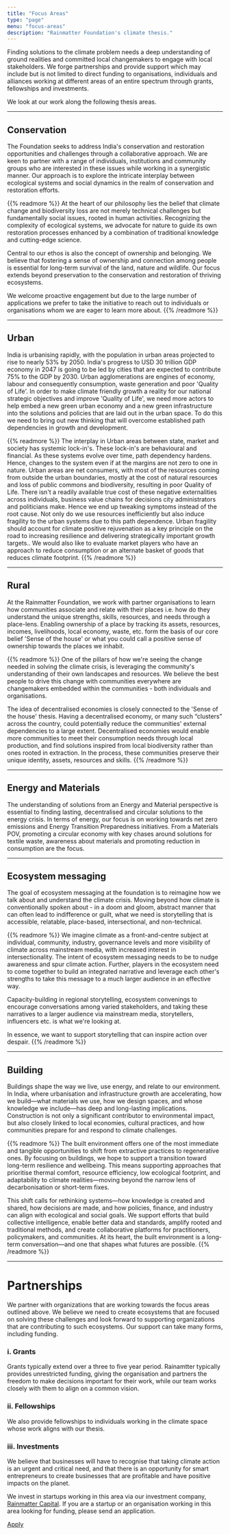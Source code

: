 ```yaml
---
title: "Focus Areas"
type: "page"
menu: "focus-areas"
description: "Rainmatter Foundation's climate thesis."
---
```



Finding solutions to the climate problem needs a deep understanding of ground realities and committed local changemakers to engage with local stakeholders. We forge partnerships and provide support which may include but is not limited to direct funding to organisations,  individuals and alliances working at different areas of an entire spectrum through grants, fellowships and investments.

We look at our work along the following thesis areas.

----------

## Conservation

The Foundation seeks to address India's conservation and restoration opportunities and challenges through a collaborative approach. We are keen to partner with a range of individuals, institutions and community groups who are interested in these issues while working in a synergistic manner. Our approach is to explore the intricate interplay between ecological systems and social dynamics in the realm of conservation and restoration efforts.

{{% readmore %}}
At the heart of our philosophy lies the belief that climate change and biodiversity loss are not merely technical challenges but fundamentally social issues, rooted in human activities. Recognizing the complexity of ecological systems, we advocate for nature to guide its own restoration processes enhanced by a combination of traditional knowledge and cutting-edge science.

Central to our ethos is also the concept of ownership and belonging. We believe that fostering a sense of ownership and connection among people is essential for long-term survival of the land, nature and wildlife. Our focus extends beyond preservation to the conservation and restoration of thriving ecosystems. 

We welcome proactive engagement but due to the large number of applications we prefer to take the initiative to reach out to individuals or organisations whom we are eager to learn more about.
{{% /readmore %}}

----------

## Urban

India is urbanising rapidly, with the population in urban areas projected to rise to nearly 53% by 2050. India's progress to USD 30 trillion GDP economy in 2047 is going to be led by cities that are expected to contribute 75% to the GDP by 2030. Urban agglomerations are engines of economy, labour and consequently consumption, waste generation and poor 'Quality of Life'. In order to make climate friendly growth a reality for our national strategic objectives and improve 'Quality of Life', we need more actors to help embed a new green urban economy and a new green infrastructure into the solutions and policies that are laid out in the urban space. To do this we need to bring out new thinking that will overcome established path dependencies in growth and development.

{{% readmore %}}
The interplay in Urban areas between state, market and society has systemic lock-in's. These lock-in's are behavioural and financial. As these systems evolve over time, path dependency hardens. Hence, changes to the system even if at the margins are not zero to one in nature. Urban areas are net consumers, with most of the resources coming from outside the urban boundaries, mostly at the cost of natural resources and loss of public commons and biodiversity, resulting in poor Quality of Life. There isn't a readily available true cost of these negative externalities across individuals, business value chains for decisions city administrators and politicians make. Hence we end up tweaking symptoms instead of the root cause. Not only do we use resources inefficiently but also induce fragility to the urban systems due to this path dependence. Urban fragility should account for climate positive rejuvenation as a key principle on the road to increasing resilience and delivering strategically important growth targets.. We would also like to evaluate market players who have an approach to reduce consumption or an alternate basket of goods that reduces climate footprint.
{{% /readmore %}}

----------

## Rural

At the Rainmatter Foundation, we work with partner organisations to learn how communities associate and relate with their places i.e. how do they understand the unique strengths, skills, resources, and needs through a place-lens. Enabling ownership of a place by tracking its assets, resources, incomes, livelihoods, local economy, waste, etc. form the basis of our core belief 'Sense of the house' or what you could call a positive sense of ownership towards the places we inhabit.  

{{% readmore %}}
One of the pillars of how we're seeing the change needed in solving the climate crisis, is leveraging the community's understanding of their own landscapes and resources. We believe the best people to drive this change with communities everywhere are changemakers embedded within the communities - both individuals and organisations. 

The idea of decentralised economies is closely connected to the 'Sense of the house' thesis. Having a decentralised economy, or many such “clusters” across the country, could potentially reduce the communities' external dependencies to a large extent. Decentralised economies would enable more communities to meet their consumption needs through local production, and find solutions inspired from local biodiversity rather than ones rooted in extraction. In the process, these communities preserve their unique identity, assets, resources and skills.
{{% /readmore %}}

----------

## Energy and Materials

The understanding of solutions from an Energy and Material perspective is essential to finding lasting, decentralised and circular solutions to the energy crisis.  In terms of energy, our focus is on working towards net zero emissions and Energy Transition Preparedness initiatives. From a Materials POV, promoting a circular economy with key chases around solutions for textile waste, awareness about materials and promoting reduction in consumption are the focus.

----------

## Ecosystem messaging

The goal of ecosystem messaging at the foundation is to reimagine how we talk about and  understand the climate crisis. Moving beyond how climate is conventionally spoken about - in a doom and gloom, abstract manner that can often lead to indifference or guilt, what we need is storytelling that is accessible, relatable, place-based, intersectional, and non-technical. 

 {{% readmore %}}
We imagine climate as a front-and-centre subject at individual, community, industry, governance levels and more visibility of climate across mainstream media, with increased interest in intersectionality. The intent of ecosystem messaging needs to be to nudge awareness and spur climate action.  Further, players in the ecosystem need to come together to build an integrated narrative and leverage each other's strengths to take this message to a much larger audience in an effective way. 

Capacity-building in regional storytelling, ecosystem convenings to encourage conversations among varied stakeholders, and taking these narratives to a larger audience via mainstream media, storytellers, influencers etc. is what we're looking at. 

In essence, we want to support storytelling that can inspire action over despair.
{{% /readmore %}}

---------

## Building

Buildings shape the way we live, use energy, and relate to our environment. In India, where urbanisation and infrastructure growth are accelerating, how we build—what materials we use, how we design spaces, and whose knowledge we include—has deep and long-lasting implications. Construction is not only a significant contributor to environmental impact, but also closely linked to local economies, cultural practices, and how communities prepare for and respond to climate challenges.

{{% readmore %}}
The built environment offers one of the most immediate and tangible opportunities to shift from extractive practices to regenerative ones. By focusing on buildings, we hope to support a transition toward long-term resilience and wellbeing. This means supporting approaches that prioritise thermal comfort, resource efficiency, low ecological footprint, and adaptability to climate realities—moving beyond the narrow lens of decarbonisation or short-term fixes.

This shift calls for rethinking systems—how knowledge is created and shared, how decisions are made, and how policies, finance, and industry can align with ecological and social goals. We support efforts that build collective intelligence, enable better data and standards, amplify rooted and traditional methods, and create collaborative platforms for practitioners, policymakers, and communities. At its heart, the built environment is a long-term conversation—and one that shapes what futures are possible.
{{% /readmore %}}

---------

# Partnerships

We partner with organizations that are working towards the focus areas outlined above. We believe we need to create ecosystems that are focused on solving these challenges and look forward to supporting organizations that are contributing to such ecosystems. Our support can take many forms, including funding. 

### i. Grants
Grants typically extend over a three to five year period. Rainamtter typically provides unrestricted funding, giving the organisation and partners the freedom to make decisions important for their work, while our team works closely with them to align on a common vision. 

### ii. Fellowships
We also provide fellowships to individuals working in the climate space whose work aligns with our thesis.

### iii. Investments
We believe that businesses will have to recognise that taking climate action is an urgent and critical need, and that there is an opportunity for smart entrepreneurs to create businesses that are profitable and have positive impacts on the planet.

We invest in startups working in this area via our investment company, [Rainmatter Capital](https://rainmatter.com). If you are a startup or an organisation working in this area looking for funding, please send an application.

<a href="https://forms.gle/88D9cKMan27qa5R57" class="button">Apply</a>

